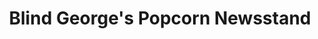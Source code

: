 ---
title: "Blind George's Popcorn Newsstand"
url: /grants-pass/blind-georges-popcorn-newsstand/
shop: shop
---